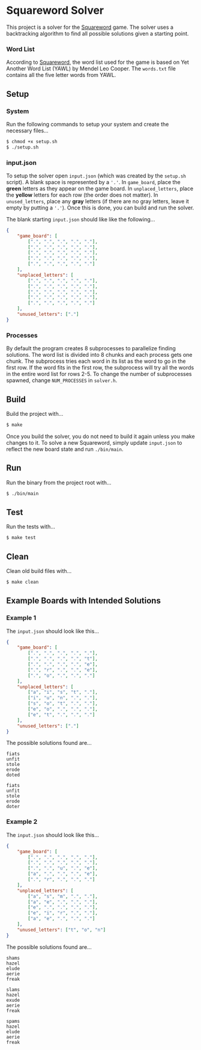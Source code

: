 # Squareword Solver

This project is a solver for the [Squareword](https://squareword.org/) game. The
solver uses a backtracking algorithm to find all possible solutions given a
starting point.

### Word List

According to [Squareword](https://squareword.org/), the word list used for the
game is based on Yet Another Word List (YAWL) by Mendel Leo Cooper. The
`words.txt` file contains all the five letter words from YAWL.

## Setup

### System

Run the following commands to setup your system and create the necessary files...

```bash
$ chmod +x setup.sh
$ ./setup.sh
```

### input.json

To setup the solver open `input.json` (which was created by the `setup.sh` script).
A blank space is represented by a `'.'`. In `game_board`, place the **green**
letters as they appear on the game board. In `unplaced_letters`, place the
**yellow** letters for each row (the order does not matter). In `unused_letters`,
place any **gray** letters (if there are no gray letters, leave it empty by putting
a `'.'`). Once this is done, you can build and run the solver.

The blank starting `input.json` should like like the following...

```json
{
    "game_board": [
        [".", ".", ".", ".", "."],
        [".", ".", ".", ".", "."],
        [".", ".", ".", ".", "."],
        [".", ".", ".", ".", "."],
        [".", ".", ".", ".", "."]
    ],
    "unplaced_letters": [
        [".", ".", ".", ".", "."],
        [".", ".", ".", ".", "."],
        [".", ".", ".", ".", "."],
        [".", ".", ".", ".", "."],
        [".", ".", ".", ".", "."]
    ],
    "unused_letters": ["."]
}
```

### Processes

By default the program creates 8 subprocesses to parallelize finding solutions.
The word list is divided into 8 chunks and each process gets one chunk. The
subprocess tries each word in its list as the word to go in the first row. If the
word fits in the first row, the subprocess will try all the words in the entire
word list for rows 2-5. To change the number of subprocesses spawned, change
`NUM_PROCESSES` in `solver.h`.

## Build

Build the project with...

```bash
$ make
```

Once you build the solver, you do not need to build it again unless you make
changes to it. To solve a new Squareword, simply update `input.json` to reflect
the new board state and run `./bin/main`.

## Run

Run the binary from the project root with...

```bash
$ ./bin/main
```

## Test

Run the tests with...

```bash
$ make test
```

## Clean

Clean old build files with...

```bash
$ make clean
```

## Example Boards with Intended Solutions

### Example 1

The `input.json` should look like this...

```json
{
    "game_board": [
        [".", ".", ".", ".", "."],
        [".", ".", ".", ".", "t"],
        [".", ".", ".", ".", "e"],
        [".", "r", ".", ".", "e"],
        [".", "o", ".", ".", "."]
    ],
    "unplaced_letters": [
        ["a", "i", "s", "t", "."],
        ["i", "u", "n", ".", "."],
        ["s", "o", "t", ".", "."],
        ["e", "o", ".", ".", "."],
        ["e", "t", ".", ".", "."]
    ],
    "unused_letters": ["."]
}
```

The possible solutions found are...

```
fiats
unfit
stole
erode
doted

fiats
unfit
stole
erode
doter
```

### Example 2

The `input.json` should look like this...

```json
{
    "game_board": [
        [".", ".", ".", ".", "."],
        [".", ".", ".", ".", "."],
        [".", ".", "u", ".", "e"],
        ["a", ".", ".", ".", "e"],
        [".", "r", ".", ".", "."]
    ],
    "unplaced_letters": [
        ["a", "s", "m", ".", "."],
        ["a", "e", ".", ".", "."],
        ["e", ".", ".", ".", "."],
        ["e", "i", "r", ".", "."],
        ["a", "e", ".", ".", "."]
    ],
    "unused_letters": ["t", "o", "n"]
}
```

The possible solutions found are...

```
shams
hazel
elude
aerie
freak

slams
hazel
exude
aerie
freak

spams
hazel
elude
aerie
freak
```
